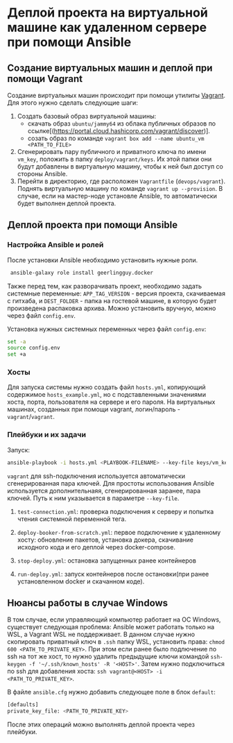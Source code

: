 # Деплой проекта на виртуальной машине как удаленном сервере при помощи Ansible

## Создание виртуальных машин и деплой при помощи Vagrant
Создание виртуальных машин происходит при помощи утилиты [Vagrant](https://www.vagrantup.com/). Для этого нужно сделать следующие шаги:
1. Создать базовый образ виртуальной машины:
    * cкачать образ `ubuntu/jammy64` из облака публичных образов по ссылке[(https://portal.cloud.hashicorp.com/vagrant/discover)].
    * созать образ по команде `vagrant box add --name ubuntu_vm <PATH_TO_FILE>`
2. Сгенерировать пару публичного и приватного ключа по имени `vm_key`, положить в папку `deploy/vagrant/keys`. Их этой папки они будут добавлены в виртуальную машину, чтобы к ней был доступ со стороны Ansible.
3. Перейти в директорию, где расположен `Vagrantfile` (`devops/vagrant`). Поднять виртуальную машину по команде `vagrant up --provision`. В случае, если на мастер-ноде установле Ansible, то автоматически будет выполнен деплой проекта.


## Деплой проекта при помощи Ansible

### Настройка Ansible и ролей
После установки Ansible необходимо установить нужные роли.
```bash
 ansible-galaxy role install geerlingguy.docker
```

Также перед тем, как разворачивать проект, необходимо задать системные переменные: `APP_TAG_VERSION` - версия проекта, скачиваемая с гитхаба, и `DEST_FOLDER` - папка на гостевой машине, в которую будет произведена распаковка архива. Можно установить вручную, можно через файл `config.env`.

Установка нужных системных переменных через файл `config.env`:
```bash
set -a
source config.env
set +a
```

### Хосты
Для запуска системы нужно создать файл `hosts.yml`, копирующий содержимое `hosts_example.yml`, но с подставленными значениями хоста, порта, пользователя на сервере и его пароля. На виртуальных машинах, созданных при помощи vagrant, логин/пароль - `vagrant`/`vagrant`.

### Плейбуки и их задачи
Запуск:
```bash
ansible-playbook -i hosts.yml <PLAYBOOK-FILENAME> --key-file keys/vm_key
```
`vagrant` для ssh-подключения используется автоматически сгенерированная пара ключей. Для простоты использования Ansible используется дополнительнаяя, сгенерированная заранее, пара ключей. Путь к ним указывается в параметре `--key-file`.

1. `test-connection.yml`: проверка подключения к серверу и попытка чтения системной переменной тега.

2. `deploy-booker-from-scratch.yml`: первое подключение к удаленному хосту: обновление пакетов, установка докера, скачивание исходного кода и его деплой через docker-compose.

3. `stop-deploy.yml`: остановка запущенных ранее контейнеров

4. `run-deploy.yml`: запуск контейнеров после остановки(при ранее установленном docker и скачанном коде).

## Нюансы работы в случае Windows
В том случае, если управляющий компьютер работает на ОС Windows, существует следующая проблема: Ansible может работать только на WSL, а Vagrant WSL не поддерживает. В данном случае нужно скопировать приватный ключ в `.ssh` папку WSL, установить права: `chmod 600 <PATH_TO_PRIVATE_KEY>`. При этом если ранее было подлючение по ssh на тот же хост, то нужно удалить предыдущие ключи командой  `ssh-keygen -f '~/.ssh/known_hosts' -R '<HOST>'`. Затем нужно подключиться по ssh для добавления хоста: `ssh vagrant@<HOST> -i <PATH_TO_PRIVATE_KEY>`.

В файле `ansible.cfg` нужно добавить следующее поле в блок `default`:
```bash
[defaults]
private_key_file: <PATH_TO_PRIVATE_KEY>
```

После этих операций можно выполнять деплой проекта через плейбуки.
